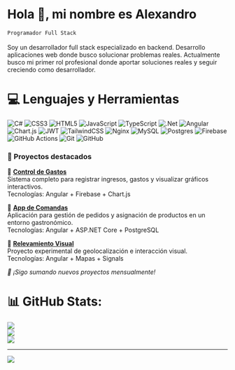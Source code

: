 # Hola 👋, mi nombre es Alexandro
`Programador Full Stack`<br><br>
Soy un desarrollador full stack especializado en backend. Desarrollo aplicaciones web donde busco solucionar problemas reales. Actualmente busco mi primer rol profesional donde aportar soluciones reales y seguir creciendo como desarrollador.

# 💻 Lenguajes y Herramientas
![C#](https://img.shields.io/badge/c%23-%23239120.svg?style=for-the-badge&logo=csharp&logoColor=white) ![CSS3](https://img.shields.io/badge/css3-%231572B6.svg?style=for-the-badge&logo=css3&logoColor=white) ![HTML5](https://img.shields.io/badge/html5-%23E34F26.svg?style=for-the-badge&logo=html5&logoColor=white) ![JavaScript](https://img.shields.io/badge/javascript-%23323330.svg?style=for-the-badge&logo=javascript&logoColor=%23F7DF1E) ![TypeScript](https://img.shields.io/badge/typescript-%23007ACC.svg?style=for-the-badge&logo=typescript&logoColor=white) ![.Net](https://img.shields.io/badge/.NET-5C2D91?style=for-the-badge&logo=.net&logoColor=white) ![Angular](https://img.shields.io/badge/angular-%23DD0031.svg?style=for-the-badge&logo=angular&logoColor=white) ![Chart.js](https://img.shields.io/badge/chart.js-F5788D.svg?style=for-the-badge&logo=chart.js&logoColor=white) ![JWT](https://img.shields.io/badge/JWT-black?style=for-the-badge&logo=JSON%20web%20tokens) ![TailwindCSS](https://img.shields.io/badge/tailwindcss-%2338B2AC.svg?style=for-the-badge&logo=tailwind-css&logoColor=white) ![Nginx](https://img.shields.io/badge/nginx-%23009639.svg?style=for-the-badge&logo=nginx&logoColor=white) ![MySQL](https://img.shields.io/badge/mysql-4479A1.svg?style=for-the-badge&logo=mysql&logoColor=white) ![Postgres](https://img.shields.io/badge/postgres-%23316192.svg?style=for-the-badge&logo=postgresql&logoColor=white) ![Firebase](https://img.shields.io/badge/firebase-a08021?style=for-the-badge&logo=firebase&logoColor=ffcd34) ![GitHub Actions](https://img.shields.io/badge/github%20actions-%232671E5.svg?style=for-the-badge&logo=githubactions&logoColor=white) ![Git](https://img.shields.io/badge/git-%23F05033.svg?style=for-the-badge&logo=git&logoColor=white) ![GitHub](https://img.shields.io/badge/github-%23121011.svg?style=for-the-badge&logo=github&logoColor=white)
### 🧩 Proyectos destacados

🔹 [**Control de Gastos**](https://github.com/tu_usuario/control-gastos)  
Sistema completo para registrar ingresos, gastos y visualizar gráficos interactivos.  
Tecnologías: Angular + Firebase + Chart.js

🔹 [**App de Comandas**](https://github.com/tu_usuario/app-comandas)  
Aplicación para gestión de pedidos y asignación de productos en un entorno gastronómico.  
Tecnologías: Angular + ASP.NET Core + PostgreSQL

🔹 [**Relevamiento Visual**](https://github.com/tu_usuario/relevamiento-visual)  
Proyecto experimental de geolocalización e interacción visual.  
Tecnologías: Angular + Mapas + Signals

*🔁 ¡Sigo sumando nuevos proyectos mensualmente!*
# 📊 GitHub Stats:
![](https://github-readme-stats.vercel.app/api?username=alexandrosamudio&theme=dark&hide_border=false&include_all_commits=false&count_private=false)<br/>
![](https://nirzak-streak-stats.vercel.app/?user=alexandrosamudio&theme=dark&hide_border=false)<br/>
![](https://github-readme-stats.vercel.app/api/top-langs/?username=alexandrosamudio&theme=dark&hide_border=false&include_all_commits=false&count_private=false&layout=compact)

---
[![](https://visitcount.itsvg.in/api?id=alexandrosamudio&icon=0&color=0)](https://visitcount.itsvg.in)

<!-- Proudly created with GPRM ( https://gprm.itsvg.in ) -->
